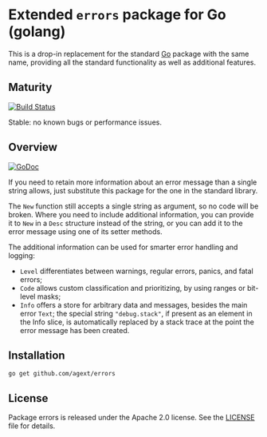 # Extended `errors` package for Go (golang)

This is a drop-in replacement for the standard [Go](http://golang.org) package with the same name, providing all the standard functionality as well as additional features.

## Maturity

[![Build Status](https://travis-ci.org/agext/errors.svg?branch=master)](https://travis-ci.org/agext/errors)

Stable: no known bugs or performance issues.

## Overview

[![GoDoc](https://godoc.org/github.com/agext/errors?status.png)](https://godoc.org/github.com/agext/errors)

If you need to retain more information about an error message than a single string allows, just substitute this package for the one in the standard library.

The `New` function still accepts a single string as argument, so no code will be broken. Where you need to include additional information, you can provide it to `New` in a `Desc` structure instead of the string, or you can add it to the error message using one of its setter methods.

The additional information can be used for smarter error handling and logging:
- `Level` differentiates between warnings, regular errors, panics, and fatal errors;
- `Code` allows custom classification and prioritizing, by using ranges or bit-level masks;
- `Info` offers a store for arbitrary data and messages, besides the main error `Text`; the special string `"debug.stack"`, if present as an element in the Info slice, is automatically replaced by a stack trace at the point the error message has been created.

## Installation

```
go get github.com/agext/errors
```

## License

Package errors is released under the Apache 2.0 license. See the [LICENSE](LICENSE) file for details.

